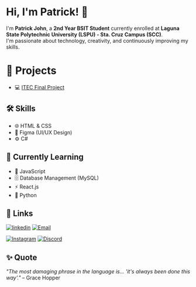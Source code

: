 #             Hi, I'm Patrick! 👋
  I'm **Patrick John**, a **2nd Year BSIT Student** currently enrolled at **Laguna State Polytechnic University (LSPU) - Sta. Cruz Campus (SCC)**.  
  I'm passionate about technology, creativity, and continuously improving my skills.  

# 📂 Projects
- 💻 [ITEC Final Project](https://github.com/ZieksQ/ITEC_FinalProject)  

## 🛠 Skills

- 🌐 HTML & CSS  
- 🎨 Figma (UI/UX Design)  
- ⚙️ C#
  
## 🌱 Currently Learning

- 📜 JavaScript  
- 🗄️ Database Management (MySQL)   
- ⚡ React.js
- 🐍 Python

## 🔗 Links

[![linkedin](https://img.shields.io/badge/linkedin-0A66C2?style=for-the-badge&logo=linkedin&logoColor=white)](https://www.linkedin.com/in/goco-patrick-john-m-b736b8374/) [![Email](https://img.shields.io/badge/Email-D14836?style=for-the-badge&logo=gmail&logoColor=white)](https://mail.google.com/mail/?view=cm&fs=1&to=goco.pj.bsinfotech@gmail.com)

[![Instagram](https://img.shields.io/badge/Instagram-E4405F?style=for-the-badge&logo=instagram&logoColor=white)](https://www.instagram.com/p__scorp/) [![Discord](https://img.shields.io/badge/Discord-5865F2?style=for-the-badge&logo=discord&logoColor=white)](https://discord.com/users/zero_199x)

## ✨ Quote
*"The most damaging phrase in the language is... 'it's always been done this way'."* – Grace Hopper  
